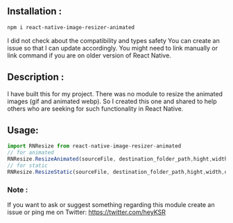 ## Installation : 
```bash
npm i react-native-image-resizer-animated
```
I did not check about the compatibility and types safety
You can create an issue so that I can update accordingly.
You might need to link manually or link command if you are on older version of React Native.


## Description :
I have built this for my project. There was no module to resize the animated images (gif and animated webp). So I created this one and shared to help others who are seeking for such functionality in React Native.

## Usage:
 ``` js
 import RNResize from react-native-image-resizer-animated
 // for animated
 RNResize.ResizeAnimated(sourceFile, destination_folder_path,hight,width,quality).then(res=>"file://"+res)
 // for static
 RNResize.ResizeStatic(sourceFile, destination_folder_path,hight,width,quality).then(res=>"file://"+res)
``` 

### Note :
If you want to ask or suggest something regarding this module create an issue or ping me on
Twitter: https://twitter.com/heyKSR
